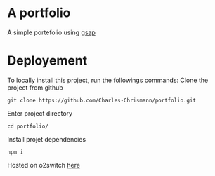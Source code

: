 # A portfolio

A simple portefolio using [gsap](https://greensock.com/gsap/ "GreenSock, engaging the internet")

# Deployement

To locally install this project, run the followings commands:
Clone the project from github

```
git clone https://github.com/Charles-Chrismann/portfolio.git
```
Enter project directory
```
cd portfolio/
```
Install projet dependencies
```
npm i
```

Hosted on o2switch [here](https://charles-chrismann.fr/ "Charles Chrismann, Full-Stack dev")